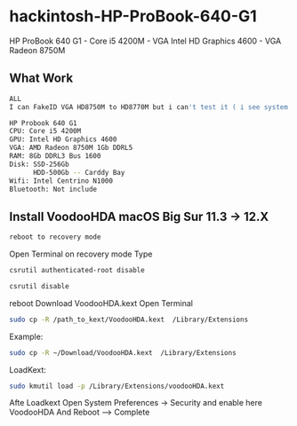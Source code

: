 # hackintosh-HP-ProBook-640-G1
HP ProBook 640 G1 - Core i5 4200M - VGA Intel HD Graphics 4600 - VGA Radeon 8750M

## What Work
```bash
ALL
I can FakeID VGA HD8750M to HD8770M but i can't test it ( i see system info show: Support Devices )
```

```bash
HP Probook 640 G1
CPU: Core i5 4200M
GPU: Intel HD Graphics 4600
VGA: AMD Radeon 8750M 1Gb DDRL5
RAM: 8Gb DDRL3 Bus 1600
Disk: SSD-256Gb
      HDD-500Gb -- Carddy Bay
Wifi: Intel Centrino N1000
Bluetooth: Not include
```

## Install VoodooHDA macOS Big Sur 11.3 -> 12.X
```bash
reboot to recovery mode
```
Open Terminal on recovery mode
Type
```bash
csrutil authenticated-root disable
```
```bash
csrutil disable
```
reboot
Download VoodooHDA.kext
Open Terminal
```bash
sudo cp -R /path_to_kext/VoodooHDA.kext  /Library/Extensions
```
Example:
```bash
sudo cp -R ~/Download/VoodooHDA.kext  /Library/Extensions
```
LoadKext:
```bash
sudo kmutil load -p /Library/Extensions/voodooHDA.kext
```
Afte Loadkext Open System Preferences -> Security and enable here VoodooHDA
And Reboot --> Complete
